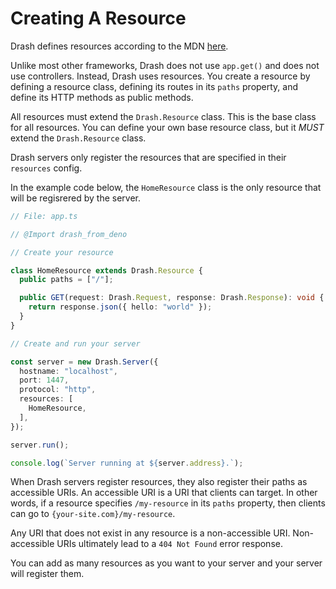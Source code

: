 # Creating A Resource

Drash defines resources according to the MDN
[here](https://developer.mozilla.org/en-US/docs/Web/HTTP/Basics_of_HTTP/Identifying_resources_on_the_Web).

Unlike most other frameworks, Drash does not use `app.get()` and does not use
controllers. Instead, Drash uses resources. You create a resource by defining a
resource class, defining its routes in its `paths` property, and define its HTTP
methods as public methods.

All resources must extend the `Drash.Resource` class. This is the base class for
all resources. You can define your own base resource class, but it _MUST_ extend
the `Drash.Resource` class.

Drash servers only register the resources that are specified in their
`resources` config.

In the example code below, the `HomeResource` class is the only resource that
will be regisrered by the server.

```typescript
// File: app.ts

// @Import drash_from_deno

// Create your resource

class HomeResource extends Drash.Resource {
  public paths = ["/"];

  public GET(request: Drash.Request, response: Drash.Response): void {
    return response.json({ hello: "world" });
  }
}

// Create and run your server

const server = new Drash.Server({
  hostname: "localhost",
  port: 1447,
  protocol: "http",
  resources: [
    HomeResource,
  ],
});

server.run();

console.log(`Server running at ${server.address}.`);
```

When Drash servers register resources, they also register their paths as
accessible URIs. An accessible URI is a URI that clients can target. In other
words, if a resource specifies `/my-resource` in its `paths` property, then
clients can go to `{your-site.com}/my-resource`.

Any URI that does not exist in any resource is a non-accessible URI.
Non-accessible URIs ultimately lead to a `404 Not Found` error response.

You can add as many resources as you want to your server and your server will
register them.
